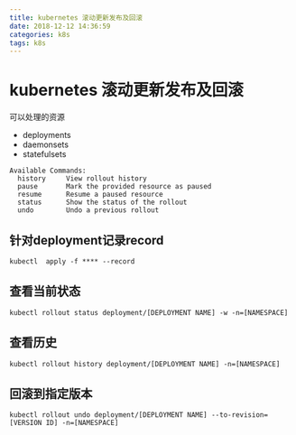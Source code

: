 ```yaml
---
title: kubernetes 滚动更新发布及回滚
date: 2018-12-12 14:36:59
categories: k8s
tags: k8s
---
```


# kubernetes 滚动更新发布及回滚

可以处理的资源
  * deployments  
  * daemonsets  
  * statefulsets

```
Available Commands:
  history     View rollout history
  pause       Mark the provided resource as paused
  resume      Resume a paused resource
  status      Show the status of the rollout
  undo        Undo a previous rollout
```

## 针对deployment记录record

```
kubectl  apply -f **** --record
```

## 查看当前状态
```
kubectl rollout status deployment/[DEPLOYMENT NAME] -w -n=[NAMESPACE]
```

## 查看历史
```
kubectl rollout history deployment/[DEPLOYMENT NAME] -n=[NAMESPACE]
```

## 回滚到指定版本
```
kubectl rollout undo deployment/[DEPLOYMENT NAME] --to-revision=[VERSION ID] -n=[NAMESPACE]
```